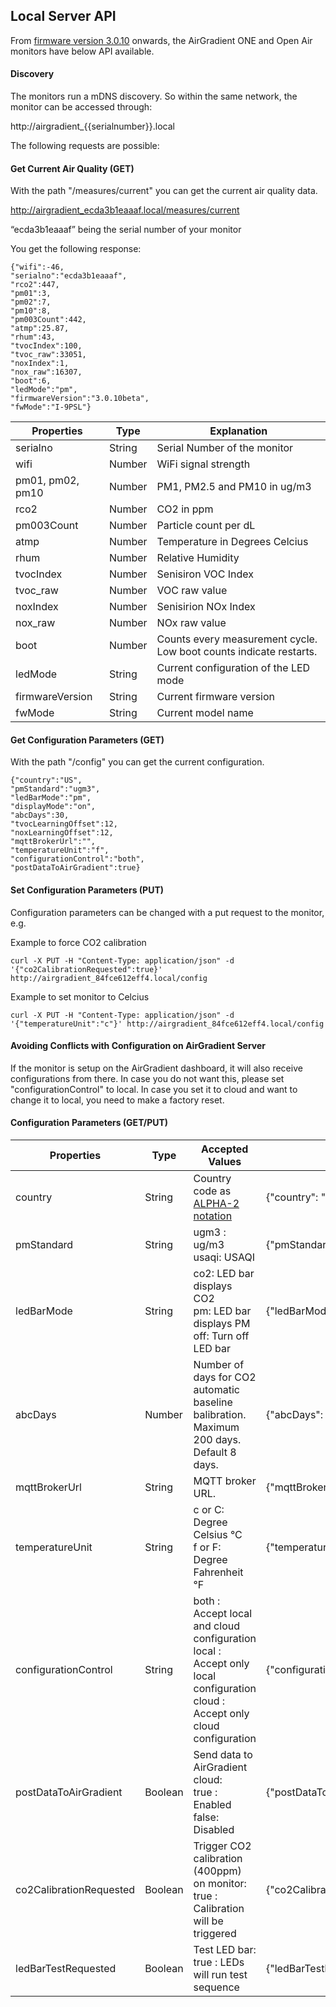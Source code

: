 ## Local Server API

From [firmware version 3.0.10](firmwares) onwards, the AirGradient ONE and Open Air monitors have below API available. 

#### Discovery

The monitors run a mDNS discovery. So within the same network, the monitor can be accessed through:

http://airgradient_{{serialnumber}}.local


The following requests are possible:

#### Get Current Air Quality (GET)

With the path "/measures/current" you can get the current air quality data.

http://airgradient_ecda3b1eaaaf.local/measures/current

“ecda3b1eaaaf” being the serial number of your monitor

You get the following response:
~~~ 
{"wifi":-46,
"serialno":"ecda3b1eaaaf",
"rco2":447,
"pm01":3,
"pm02":7,
"pm10":8,
"pm003Count":442,
"atmp":25.87,
"rhum":43,
"tvocIndex":100,
"tvoc_raw":33051,
"noxIndex":1,
"nox_raw":16307,
"boot":6,
"ledMode":"pm",
"firmwareVersion":"3.0.10beta",
"fwMode":"I-9PSL"}
~~~ 

| Properties       | Type   | Explanation                                                        |
|------------------|--------|--------------------------------------------------------------------|
| serialno         | String | Serial Number of the monitor                                       |
| wifi             | Number | WiFi signal strength                                               |
| pm01, pm02, pm10 | Number | PM1, PM2.5 and PM10 in ug/m3                                       |
| rco2             | Number | CO2 in ppm                                                         |
| pm003Count       | Number | Particle count per dL                                              |
| atmp             | Number | Temperature in Degrees Celcius                                     |
| rhum             | Number | Relative Humidity                                                  |
| tvocIndex        | Number | Senisiron VOC Index                                                |
| tvoc_raw         | Number | VOC raw value                                                      |
| noxIndex         | Number | Senisirion NOx Index                                               |
| nox_raw          | Number | NOx raw value                                                      |
| boot             | Number | Counts every measurement cycle. Low boot counts indicate restarts. |
| ledMode          | String | Current configuration of the LED mode                              |
| firmwareVersion  | String | Current firmware version                                           |
| fwMode           | String | Current model name                                                 |

#### Get Configuration Parameters (GET)
With the path "/config" you can get the current configuration.
~~~ 
{"country":"US",
"pmStandard":"ugm3",
"ledBarMode":"pm",
"displayMode":"on",
"abcDays":30,
"tvocLearningOffset":12,
"noxLearningOffset":12,
"mqttBrokerUrl":"",
"temperatureUnit":"f",
"configurationControl":"both",
"postDataToAirGradient":true}
~~~ 

#### Set Configuration Parameters (PUT)

Configuration parameters can be changed with a put request to the monitor, e.g.

Example to force CO2 calibration

 ```curl -X PUT -H "Content-Type: application/json" -d '{"co2CalibrationRequested":true}' http://airgradient_84fce612eff4.local/config ```

Example to set monitor to Celcius

 ```curl -X PUT -H "Content-Type: application/json" -d '{"temperatureUnit":"c"}' http://airgradient_84fce612eff4.local/config ```

#### Avoiding Conflicts with Configuration on AirGradient Server
If the monitor is setup on the AirGradient dashboard, it will also receive configurations from there. In case you do not want this, please set "configurationControl" to local. In case you set it to cloud and want to change it to local, you need to make a factory reset. 

#### Configuration Parameters (GET/PUT)

|Properties|Type|Accepted Values|Example|
|-|-|-|-|
|country|String| Country code as [ALPHA-2 notation](https://www.iban.com/country-codes) |  {"country": "TH"}|
|pmStandard|String|ugm3 : ug/m3 <br> usaqi: USAQI |  {"pmStandard": "ugm3"}|
|ledBarMode|String|co2: LED bar displays CO2 <br> pm: LED bar displays PM <br> off: Turn off LED bar |  {"ledBarMode": "off"}|
|abcDays|Number|Number of days for CO2 automatic baseline balibration. Maximum 200 days. Default 8 days. |  {"abcDays": 8}|
|mqttBrokerUrl|String|MQTT broker URL. |  {"mqttBrokerUrl":"mqtt://192.168.0.18:1883"} |
|temperatureUnit|String|c or C: Degree Celsius °C <br>f or F: Degree Fahrenheit °F |  {"temperatureUnit": "c"}|
|configurationControl|String|both : Accept local and cloud configuration <br>local : Accept only local configuration  <br>cloud : Accept only cloud configuration |  {"configurationControl": "both"}|
|postDataToAirGradient|Boolean|Send data to AirGradient cloud: <br>true : Enabled <br>false: Disabled |  {"postDataToAirGradient": true}|
|co2CalibrationRequested|Boolean|Trigger CO2 calibration (400ppm) on monitor:<br>true : Calibration will be triggered |  {"co2CalibrationRequested": true}|
|ledBarTestRequested|Boolean|Test LED bar:<br> true : LEDs will run test sequence |  {"ledBarTestRequested": true}|
